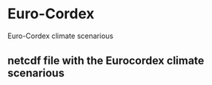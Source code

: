 # Euro-Cordex
Euro-Cordex climate scenarious

## netcdf file with the Eurocordex climate scenarious 
